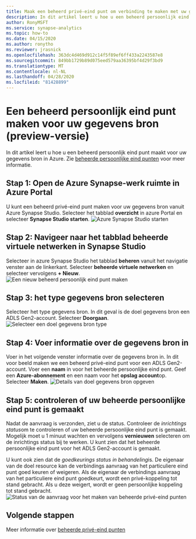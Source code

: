 ```yaml
---
title: Maak een beheerd privé-eind punt om verbinding te maken met uw gegevens bron resultaten.
description: In dit artikel leert u hoe u een beheerd persoonlijk eind punt maakt voor uw gegevens bronnen vanuit een Azure Synapse-werk ruimte.
author: RonyMSFT
ms.service: synapse-analytics
ms.topic: how-to
ms.date: 04/15/2020
ms.author: ronytho
ms.reviewer: jrasnick
ms.openlocfilehash: 363dc4d469d912c14f5f89ef6ff433a2243587e8
ms.sourcegitcommit: 849bb1729b89d075eed579aa36395bf4d29f3bd9
ms.translationtype: MT
ms.contentlocale: nl-NL
ms.lasthandoff: 04/28/2020
ms.locfileid: "81428899"
---
```

# <a name="create-a-managed-private-endpoint-to-your-data-source-preview"></a>Een beheerd persoonlijk eind punt maken voor uw gegevens bron (preview-versie)

In dit artikel leert u hoe u een beheerd persoonlijk eind punt maakt voor uw gegevens bron in Azure. Zie [beheerde persoonlijke eind punten](./synapse-workspace-managed-private-endpoints.md) voor meer informatie.

## <a name="step-1-open-your-azure-synapse-workspace-in-azure-portal"></a>Stap 1: Open de Azure Synapse-werk ruimte in Azure Portal

U kunt een beheerd privé-eind punt maken voor uw gegevens bron vanuit Azure Synapse Studio. Selecteer het tabblad **overzicht** in azure Portal en selecteer **Synapse Studio starten**.
![Azure Synapse Studio starten](./media/how-to-create-managed-private-endpoints/managed-private-endpoint-1.png)

## <a name="step-2-navigate-to-the-managed-virtual-networks-tab-in-synapse-studio"></a>Stap 2: Navigeer naar het tabblad beheerde virtuele netwerken in Synapse Studio

Selecteer in azure Synapse Studio het tabblad **beheren** vanuit het navigatie venster aan de linkerkant. Selecteer **beheerde virtuele netwerken** en selecteer vervolgens **+ Nieuw**.
![Een nieuw beheerd persoonlijk eind punt maken](./media/how-to-create-managed-private-endpoints/managed-private-endpoint-2.png)

## <a name="step-3-select-the-data-source-type"></a>Stap 3: het type gegevens bron selecteren

Selecteer het type gegevens bron. In dit geval is de doel gegevens bron een ADLS Gen2-account. Selecteer **Doorgaan**.
![Selecteer een doel gegevens bron type](./media/how-to-create-managed-private-endpoints/managed-private-endpoint-3.png)

## <a name="step-4-enter-information-about-the-data-source"></a>Stap 4: Voer informatie over de gegevens bron in

Voer in het volgende venster informatie over de gegevens bron in. In dit voor beeld maken we een beheerd privé-eind punt voor een ADLS Gen2-account. Voer een **naam** in voor het beheerde persoonlijke eind punt. Geef een **Azure-abonnement** en een naam voor het **opslag account**op. Selecteer **Maken**.
![Details van doel gegevens bron opgeven](./media/how-to-create-managed-private-endpoints/managed-private-endpoint-4.png)

## <a name="step-5-verify-that-your-managed-private-endpoint-was-successfully-created"></a>Stap 5: controleren of uw beheerde persoonlijke eind punt is gemaakt

Nadat de aanvraag is verzonden, ziet u de status. Controleer de *inrichtings status*om te controleren of uw beheerde persoonlijke eind punt is gemaakt. Mogelijk moet u 1 minuut wachten en vervolgens **vernieuwen** selecteren om de inrichtings status bij te werken. U kunt zien dat het beheerde persoonlijke eind punt voor het ADLS Gen2-account is gemaakt.

U kunt ook zien dat de *goedkeurings status* *in behandeling*is. De eigenaar van de doel resource kan de verbindings aanvraag van het particuliere eind punt goed keuren of weigeren. Als de eigenaar de verbindings aanvraag van het particuliere eind punt goedkeurt, wordt een privé-koppeling tot stand gebracht. Als u deze weigert, wordt er geen persoonlijke koppeling tot stand gebracht.
![Status van de aanvraag voor het maken van beheerde privé-eind punten](./media/how-to-create-managed-private-endpoints/managed-private-endpoint-5.png)

## <a name="next-steps"></a>Volgende stappen

Meer informatie over [beheerde privé-eind punten](./synapse-workspace-managed-private-endpoints.md)